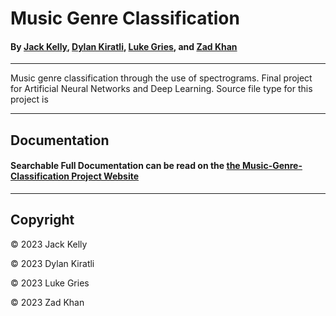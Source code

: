 # Music Genre Classification

#### By [Jack Kelly](https://github.com/jkelly423), [Dylan Kiratli](https://github.com/dylank12), [Luke Gries](https://github.com/ljgries), and [Zad Khan](https://github.com/zadkhan)

----

Music genre classification through the use of spectrograms. 
Final project for Artificial Neural Networks and Deep Learning.
Source file type for this project is 

---
## Documentation

#### Searchable Full Documentation can be read on the [the Music-Genre-Classification Project Website](https://jkelly423.github.io/music-genre-classification/)


---
## Copyright
&copy; 2023 Jack Kelly

&copy; 2023 Dylan Kiratli

&copy; 2023 Luke Gries

&copy; 2023 Zad Khan
